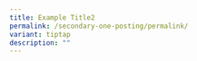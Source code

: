 ```yaml
---
title: Example Title2
permalink: /secondary-one-posting/permalink/
variant: tiptap
description: ""
---
```

